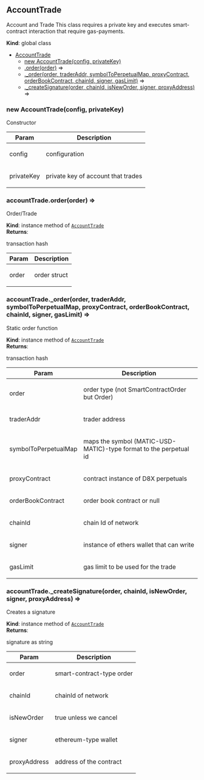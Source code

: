 <a name="AccountTrade"></a>

## AccountTrade
<p>Account and Trade
This class requires a private key and executes smart-contract interaction that
require gas-payments.</p>

**Kind**: global class  

* [AccountTrade](#AccountTrade)
    * [new AccountTrade(config, privateKey)](#new_AccountTrade_new)
    * [.order(order)](#AccountTrade+order) ⇒
    * [._order(order, traderAddr, symbolToPerpetualMap, proxyContract, orderBookContract, chainId, signer, gasLimit)](#AccountTrade+_order) ⇒
    * [._createSignature(order, chainId, isNewOrder, signer, proxyAddress)](#AccountTrade+_createSignature) ⇒

<a name="new_AccountTrade_new"></a>

### new AccountTrade(config, privateKey)
<p>Constructor</p>


| Param | Description |
| --- | --- |
| config | <p>configuration</p> |
| privateKey | <p>private key of account that trades</p> |

<a name="AccountTrade+order"></a>

### accountTrade.order(order) ⇒
<p>Order/Trade</p>

**Kind**: instance method of [<code>AccountTrade</code>](#AccountTrade)  
**Returns**: <p>transaction hash</p>  

| Param | Description |
| --- | --- |
| order | <p>order struct</p> |

<a name="AccountTrade+_order"></a>

### accountTrade.\_order(order, traderAddr, symbolToPerpetualMap, proxyContract, orderBookContract, chainId, signer, gasLimit) ⇒
<p>Static order function</p>

**Kind**: instance method of [<code>AccountTrade</code>](#AccountTrade)  
**Returns**: <p>transaction hash</p>  

| Param | Description |
| --- | --- |
| order | <p>order type (not SmartContractOrder but Order)</p> |
| traderAddr | <p>trader address</p> |
| symbolToPerpetualMap | <p>maps the symbol (MATIC-USD-MATIC)-type format to the perpetual id</p> |
| proxyContract | <p>contract instance of D8X perpetuals</p> |
| orderBookContract | <p>order book contract or null</p> |
| chainId | <p>chain Id of network</p> |
| signer | <p>instance of ethers wallet that can write</p> |
| gasLimit | <p>gas limit to be used for the trade</p> |

<a name="AccountTrade+_createSignature"></a>

### accountTrade.\_createSignature(order, chainId, isNewOrder, signer, proxyAddress) ⇒
<p>Creates a signature</p>

**Kind**: instance method of [<code>AccountTrade</code>](#AccountTrade)  
**Returns**: <p>signature as string</p>  

| Param | Description |
| --- | --- |
| order | <p>smart-contract-type order</p> |
| chainId | <p>chainId of network</p> |
| isNewOrder | <p>true unless we cancel</p> |
| signer | <p>ethereum-type wallet</p> |
| proxyAddress | <p>address of the contract</p> |

